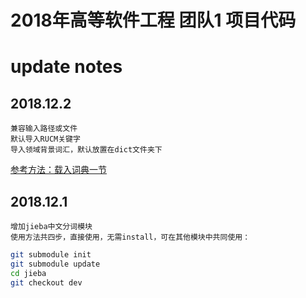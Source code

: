 2018年高等软件工程 团队1 项目代码
===============================

# update notes
## 2018.12.2
    兼容输入路径或文件
    默认导入RUCM关键字
    导入领域背景词汇，默认放置在dict文件夹下
[参考方法：载入词典一节](https://github.com/Ming-Yang/jieba)
## 2018.12.1 
    增加jieba中文分词模块
    使用方法共四步，直接使用，无需install，可在其他模块中共同使用：
```Bash
git submodule init
git submodule update
cd jieba
git checkout dev
```
